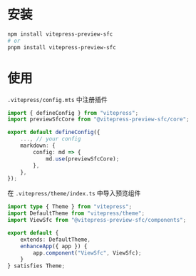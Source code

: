 # 安装

```bash
npm install vitepress-preview-sfc
# or
pnpm install vitepress-preview-sfc
```

# 使用

`.vitepress/config.mts` 中注册插件

```typescript
import { defineConfig } from "vitepress";
import previewSfcCore from "@vitepress-preview-sfc/core";

export default defineConfig({
	..., // your config
	markdown: {
		config: md => {
			md.use(previewSfcCore);
		},
	},
});

```

在 `.vitepress/theme/index.ts` 中导入预览组件

```typescript
import type { Theme } from "vitepress";
import DefaultTheme from "vitepress/theme";
import ViewSfc from "@vitepress-preview-sfc/components";

export default {
	extends: DefaultTheme,
	enhanceApp({ app }) {
		app.component("ViewSfc", ViewSfc);
	}
} satisfies Theme;
```
